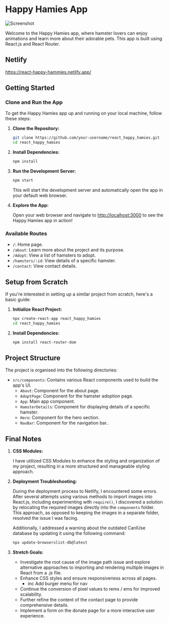 # Happy Hamies App

![Screenshot](https://i.imgur.com/cCl6rJ1.png)

Welcome to the Happy Hamies app, where hamster lovers can enjoy animations and learn more about their adorable pets. This app is built using React.js and React Router.

## Netlify
https://react-happy-hammies.netlify.app/

## Getting Started

### Clone and Run the App

To get the Happy Hamies app up and running on your local machine, follow these steps:

1. **Clone the Repository:**

    ```bash
    git clone https://github.com/your-username/react_happy_hamies.git
    cd react_happy_hamies
    ```

2. **Install Dependencies:**

    ```bash
    npm install
    ```

3. **Run the Development Server:**

    ```bash
    npm start
    ```

    This will start the development server and automatically open the app in your default web browser.

4. **Explore the App:**

    Open your web browser and navigate to [http://localhost:3000](http://localhost:3000) to see the Happy Hamies app in action!

### Available Routes

- `/`: Home page.
- `/about`: Learn more about the project and its purpose.
- `/Adopt`: View a list of hamsters to adopt.
- `/hamsters/:id`: View details of a specific hamster.
- `/contact`: View contact details.

  

## Setup from Scratch

If you're interested in setting up a similar project from scratch, here's a basic guide:


1. **Initialize React Project:**

    ```bash
    npx create-react-app react_happy_hamies
    cd react_happy_hamies
    ```

2. **Install Dependencies:**

    ```bash
    npm install react-router-dom
    ```


## Project Structure

The project is organised into the following directories:

- `src/components`: Contains various React components used to build the app's UI.
    - `About`: Component for the about page.
    - `AdoptPage`: Component for the hamster adoption page.
    - `App`: Main app component.
    - `HamsterDetails`: Component for displaying details of a specific hamster.
    - `Hero`: Component for the hero section.
    - `NavBar`: Component for the navigation bar..


## Final Notes

1. **CSS Modules:**

    I have utilized CSS Modules to enhance the styling and organization of my project, resulting in a more structured and manageable styling approach.

2. **Deployment Troubleshooting:**

    During the deployment process to Netlify, I encountered some errors. After several attempts using various methods to import images into React.js, including experimenting with `require()`, I discovered a solution by relocating the required images directly into the `components` folder. This approach, as opposed to keeping the images in a separate folder, resolved the issue I was facing.

    Additionally, I addressed a warning about the outdated CanIUse database by updating it using the following command:

    ```bash
    npx update-browserslist-db@latest
    ```

4. **Stretch Goals:**

    - Investigate the root cause of the image path issue and explore alternative approaches to importing and rendering multiple images in React from a .js file.
    - Enhance CSS styles and ensure responsiveness across all pages.
      - inc Add burger menu for nav
    - Continue the conversion of pixel values to rems / ems for improved scalability.
    - Further refine the content of the contact page to provide comprehensive details.
    - Implement a form on the donate page for a more interactive user experience.


